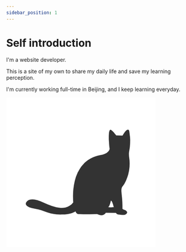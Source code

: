 ```yaml
---
sidebar_position: 1
---
```


# Self introduction

I'm a website developer.

This is a site of my own to share my daily life and save my learning perception.

I'm currently working full-time in Beijing, and I keep learning everyday.

![Docs Version Dropdown](../static/img/blackcat.png)
